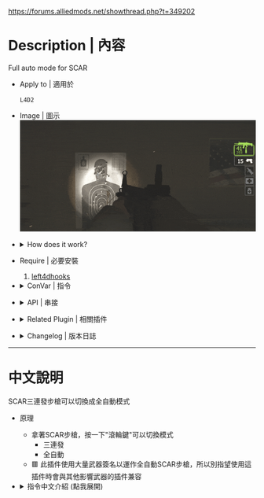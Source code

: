 https://forums.alliedmods.net/showthread.php?t=349202

# Description | 內容
Full auto mode for SCAR

* Apply to | 適用於
	```
	L4D2
	```

* Image | 圖示
    <br/>![miuwiki_autoscar_1](image/miuwiki_autoscar_1.gif)

* <details><summary>How does it work?</summary>

	* Use mouse3 to change mode when using scar
		* Triple Tap
		* Full Auto
	* 🟥 This plugin changed a lot of weapon settings when using Full Auto Scar
		* Don't expect this plugin is compatible with other plugins that modify scar weapon too
</details>

* Require | 必要安裝
	1. [left4dhooks](https://forums.alliedmods.net/showthread.php?t=321696)

* <details><summary>ConVar | 指令</summary>

	* cfg/sourcemod/miuwiki_autoscar.cfg
		```php
		// Scar full Auto cycle time. [min 0.03]
		miuwiki_autoscar_cycletime "0.11"

		// Scar full Auto reload time. [min 0.5, 0=Same as Triple Tap default reload time]
		miuwiki_autoscar_reloadtime "0"

		// 1=Enable chat notify, 0=Disable chat notify
		miuwiki_autoscar_notify "1"

		// Which mode by default when client joins server? 0=Triple Tap, 1=Full Auto
		miuwiki_autoscar_default "0"

		// Press which button to trigger full auto mode, 131072=Shift, 32=Use, 8192=Reload, 524288=Middle Mouse
		// You can add numbers together, ex: 655360=Shift + Middle Mouse
		miuwiki_autoscar_buttons "524288"
		```
</details>

* <details><summary>API | 串接</summary>

	* [miuwiki_autoscar.inc](scripting/include/miuwiki_autoscar.inc)
		```php
		library name: miuwiki_autoscar
		```
</details>

* <details><summary>Related Plugin | 相關插件</summary>

	1. [l4d_drop](/l4d_drop): Allows players to drop the weapon they are holding
		* 玩家可自行丟棄手中的武器
	2. [l4d2_weapon_csgo_reload](/l4d2_weapon_csgo_reload): Quickswitch Reloading like CS:GO in L4D2
		* 將武器改成現代遊戲的裝子彈機制 (仿CS:GO切槍裝彈設定)
</details>

* <details><summary>Changelog | 版本日誌</summary>

	* v1.0h (2025-2-15)
		* Optimize code to detect frame of scar rifle
		* Update cvars
		* Fixed unable to shoot or reload on windows server
		* Add sound when switch to Full Auto
		* Remove IsGettingUp singature
		* Can't switch mode when reloading
		* Add cfg and API
		* Replace StoreToAddress with SetEntData to prevent crash: tier0.dll + 0x1991d
		* Compatible with "l4d2_weapon_csgo_reload", "l4d_drop" by harry

	* Original & Credit
		* [LinLinLin](https://forums.alliedmods.net/showthread.php?t=349202)
</details>

- - - -
# 中文說明
SCAR三連發步槍可以切換成全自動模式

* 原理
	* 拿著SCAR步槍，按一下"滾輪鍵"可以切換模式
		* 三連發
		* 全自動
	* 🟥 此插件使用大量武器簽名以運作全自動SCAR步槍，所以別指望使用這插件時會與其他影響武器的插件兼容

* <details><summary>指令中文介紹 (點我展開)</summary>

	* cfg/sourcemod/miuwiki_autoscar.cfg
		```php
		// 全自動SCAR步槍的射速. [最小: 0.03]
		miuwiki_autoscar_cycletime "0.11"

		// 全自動SCAR步槍的裝彈時間. [最小: 0.5, 0=與三連發模式裝彈時間一樣]
		miuwiki_autoscar_reloadtime "0"

		// 1=啟用提示, 0=不啟用提示
		miuwiki_autoscar_notify "1"

		// 玩家進來伺服器時預設使用何種模式, 0=三連發, 1=全自動
		miuwiki_autoscar_default "0"

		// 使用哪個按鍵切換模式? 131072=Shift鍵, 32=E鍵, 8192=R鍵, 524288=滾輪鍵
		// 可以數字相加, 譬如: 655360=必須同時按 "Shift鍵+滾輪鍵"
		miuwiki_autoscar_buttons "524288"
		```
</details>